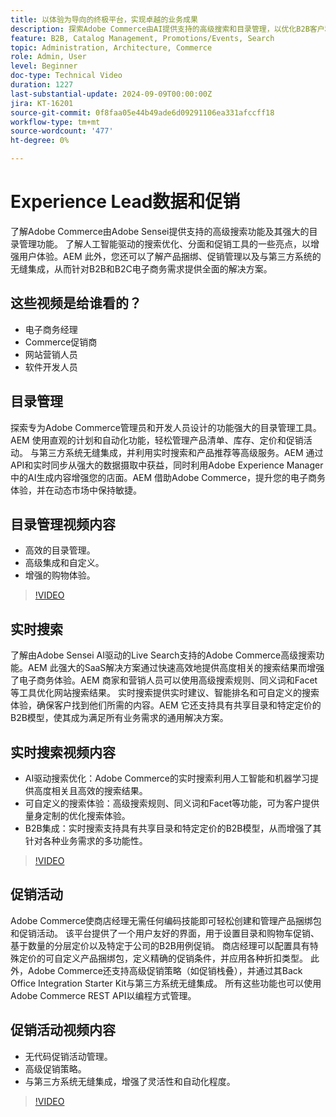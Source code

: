 ```yaml
---
title: 以体验为导向的终极平台，实现卓越的业务成果
description: 探索Adobe Commerce由AI提供支持的高级搜索和目录管理，以优化B2B客户和B2C客户的电子商务体验。
feature: B2B, Catalog Management, Promotions/Events, Search
topic: Administration, Architecture, Commerce
role: Admin, User
level: Beginner
doc-type: Technical Video
duration: 1227
last-substantial-update: 2024-09-09T00:00:00Z
jira: KT-16201
source-git-commit: 0f8faa05e44b49ade6d09291106ea331afccff18
workflow-type: tm+mt
source-wordcount: '477'
ht-degree: 0%

---
```



# Experience Lead数据和促销  

了解Adobe Commerce由Adobe Sensei提供支持的高级搜索功能及其强大的目录管理功能。 了解人工智能驱动的搜索优化、分面和促销工具的一些亮点，以增强用户体验。&#x200B;AEM 此外，您还可以了解产品捆绑、促销管理以及与第三方系统的无缝集成，从而针对B2B和B2C电子商务需求提供全面的解决方案。

## 这些视频是给谁看的？

- 电子商务经理
- Commerce促销商
- 网站营销人员
- 软件开发人员

## 目录管理

探索专为Adobe Commerce管理员和开发人员设计的功能强大的目录管理工具。&#x200B;AEM 使用直观的计划和自动化功能，轻松管理产品清单、库存、定价和促销活动。 与第三方系统无缝集成，并利用实时搜索和产品推荐等高级服务。&#x200B;AEM 通过API和实时同步从强大的数据摄取中获益，同时利用Adobe Experience Manager中的AI生成内容增强您的店面。&#x200B;AEM 借助Adobe Commerce，提升您的电子商务体验，并在动态市场中保持敏捷。  

## 目录管理视频内容

- 高效的目录管理。
- 高级集成和自定义。
- 增强的购物体验。

>[!VIDEO](https://video.tv.adobe.com/v/3434039?learn=on)

## 实时搜索

了解由Adobe Sensei AI驱动的Live Search支持的Adobe Commerce高级搜索功能。&#x200B;AEM 此强大的SaaS解决方案通过快速高效地提供高度相关的搜索结果而增强了电子商务体验。&#x200B;AEM 商家和营销人员可以使用高级搜索规则、同义词和Facet等工具优化网站搜索结果。 实时搜索提供实时建议、智能排名和可自定义的搜索体验，确保客户找到他们所需的内容。&#x200B;AEM 它还支持具有共享目录和特定定价的B2B模型，使其成为满足所有业务需求的通用解决方案。

## 实时搜索视频内容

- AI驱动搜索优化：Adobe Commerce的实时搜索利用人工智能和机器学习提供高度相关且高效的搜索结果。
- 可自定义的搜索体验：高级搜索规则、同义词和Facet等功能，可为客户提供量身定制的优化搜索体验。
- B2B集成：实时搜索支持具有共享目录和特定定价的B2B模型，从而增强了其针对各种业务需求的多功能性。

>[!VIDEO](https://video.tv.adobe.com/v/3434040?learn=on)

## 促销活动  

Adobe Commerce使商店经理无需任何编码技能即可轻松创建和管理产品捆绑包和促销活动。 该平台提供了一个用户友好的界面，用于设置目录和购物车促销、基于数量的分层定价以及特定于公司的B2B用例促销。 商店经理可以配置具有特殊定价的可自定义产品捆绑包，定义精确的促销条件，并应用各种折扣类型。 此外，Adobe Commerce还支持高级促销策略（如促销栈叠），并通过其Back Office Integration Starter Kit与第三方系统无缝集成。 所有这些功能也可以使用Adobe Commerce REST API以编程方式管理。

## 促销活动视频内容

- 无代码促销活动管理。
- 高级促销策略。
- 与第三方系统无缝集成，增强了灵活性和自动化程度。

>[!VIDEO](https://video.tv.adobe.com/v/3434041?learn=on)
>
